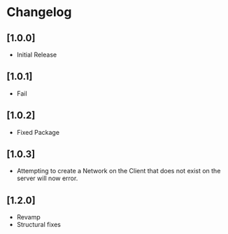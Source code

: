 # Changelog

## [1.0.0]
- Initial Release

## [1.0.1]
- Fail

## [1.0.2]
- Fixed Package

## [1.0.3]
- Attempting to create a Network on the Client that does not exist on the server will now error.

## [1.2.0]
- Revamp
- Structural fixes